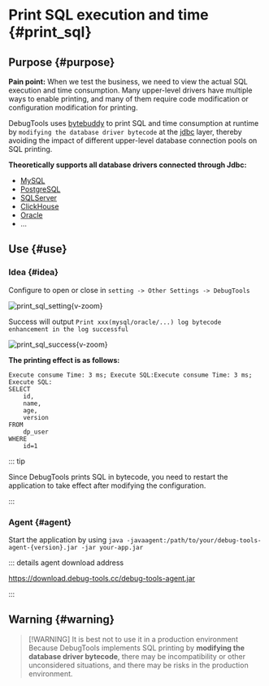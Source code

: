 # Print SQL execution and time {#print_sql}

## Purpose {#purpose}

**Pain point:** When we test the business, we need to view the actual SQL execution and time consumption. Many upper-level drivers have multiple ways to enable printing, and many of them require code modification or configuration modification for printing.

DebugTools uses [bytebuddy](https://bytebuddy.net/#/) to print SQL and time consumption at runtime by `modifying the database driver bytecode` at the [jdbc](https://www.oracle.com/database/technologies/appdev/jdbc.html) layer, thereby avoiding the impact of different upper-level database connection pools on SQL printing.

**Theoretically supports all database drivers connected through Jdbc:**

- [MySQL](https://www.mysql.com/)
- [PostgreSQL](https://www.postgresql.org/)
- [SQLServer](https://www.microsoft.com/en-us/sql-server/)
- [ClickHouse](https://clickhouse.com/)
- [Oracle](https://www.oracle.com/database/technologies/)
- ...

## Use {#use}

### Idea {#idea}

Configure to open or close in `setting -> Other Settings -> DebugTools`

![print_sql_setting](/images/print_sql_setting.png){v-zoom}

Success will output `Print xxx(mysql/oracle/...) log bytecode enhancement in the log successful`

![print_sql_success](/images/print_sql_success.png){v-zoom}

**The printing effect is as follows:**

```text
Execute consume Time: 3 ms; Execute SQL:Execute consume Time: 3 ms; Execute SQL: 
SELECT
    id,
    name,
    age,
    version 
FROM
    dp_user 
WHERE
    id=1
```

::: tip

Since DebugTools prints SQL in bytecode, you need to restart the application to take effect after modifying the configuration.

:::

### Agent {#agent}

Start the application by using `java -javaagent:/path/to/your/debug-tools-agent-{version}.jar -jar your-app.jar`

::: details agent download address

https://download.debug-tools.cc/debug-tools-agent.jar

:::

## Warning {#warning}

> [!WARNING] It is best not to use it in a production environment
> Because DebugTools implements SQL printing by **modifying the database driver bytecode**, there may be incompatibility or other unconsidered situations, and there may be risks in the production environment.